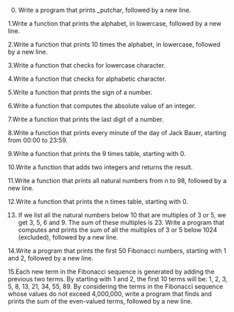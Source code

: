 0. Write a program that prints _putchar, followed by a new line.

1.Write a function that prints the alphabet, in lowercase, followed by a new line.

2.Write a function that prints 10 times the alphabet, in lowercase, followed by a new line.

3.Write a function that checks for lowercase character.

4.Write a function that checks for alphabetic character.

5.Write a function that prints the sign of a number.

6.Write a function that computes the absolute value of an integer.

7.Write a function that prints the last digit of a number.

8.Write a function that prints every minute of the day of Jack Bauer, starting from 00:00 to 23:59.

9.Write a function that prints the 9 times table, starting with 0.

10.Write a function that adds two integers and returns the result.

11.Write a function that prints all natural numbers from n to 98, followed by a new line.

12.Write a function that prints the n times table, starting with 0.

13. If we list all the natural numbers below 10 that are multiples of 3 or 5, we get 3, 5, 6 and 9. The sum of these multiples is 23. Write a program that computes and prints the sum of all the multiples of 3 or 5 below 1024 (excluded), followed by a new line.

14.Write a program that prints the first 50 Fibonacci numbers, starting with 1 and 2, followed by a new line.

15.Each new term in the Fibonacci sequence is generated by adding the previous two terms. By starting with 1 and 2, the first 10 terms will be: 1, 2, 3, 5, 8, 13, 21, 34, 55, 89. By considering the terms in the Fibonacci sequence whose values do not exceed 4,000,000, write a program that finds and prints the sum of the even-valued terms, followed by a new line.

